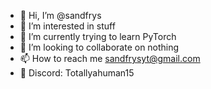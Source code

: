 - 👋 Hi, I’m @sandfrys
- 👀 I’m interested in stuff
- 🌱 I’m currently trying to learn PyTorch
- 💞️ I’m looking to collaborate on nothing
- 📫 How to reach me sandfrysyt@gmail.com
- 🤖 Discord: Totallyahuman15
<!---
if you're seeing this fuck you (jk)
--->
<!---
sandfrys/sandfrys is a ✨ special ✨ repository because its `README.md` (this file) appears on your GitHub profile.
You can click the Preview link to take a look at your changes.
--->
